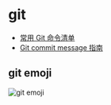 # git

- [常用 Git 命令清单](./Git-CLI-docs.md)
- [Git commit message 指南](./git-commit-message.md)


## git emoji

![git emoji](./assets/git-emoji.jpg)

